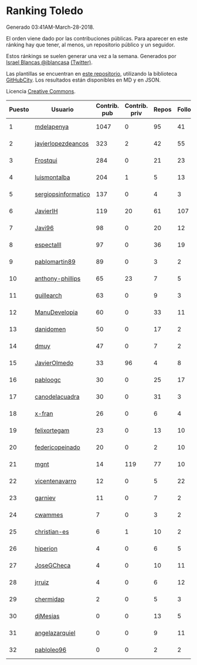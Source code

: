 # Ranking Toledo

Generado 03:41AM-March-28-2018.

El orden viene dado por las contribuciones públicas. Para aparecer en este ránking hay que tener, al menos, un repositorio público y un seguidor.

Estos ránkings se suelen generar una vez a la semana. Generados por [Israel Blancas @iblancasa](https://github.com/iblancasa/) [(Twitter)](https://twitter.com/iblancasa).

Las plantillas se encuentran en [este repositorio](https://github.com/iblancasa/GH-Spanish-Ranking), utilizando la biblioteca [GitHubCity](https://github.com/iblancasa/GitHubCity). Los resultados están disponibles en MD y en JSON.

Licencia [Creative Commons](https://creativecommons.org/licenses/by/4.0/).

| Puesto   |  Usuario  | Contrib. pub | Contrib. priv |Repos| Followers | Desde |  Avatar  |
|----------|-----------|--------------|---------------|-----|-----------|-------|----------|
|1|[mdelapenya](https://github.com/mdelapenya)|1047|0|95|41|2011-08-01|![mdelapenya](https://avatars3.githubusercontent.com/u/951580)|
|2|[javierlopezdeancos](https://github.com/javierlopezdeancos)|323|2|42|55|2011-11-17|![javierlopezdeancos](https://avatars2.githubusercontent.com/u/1202463)|
|3|[Frostqui](https://github.com/Frostqui)|284|0|21|23|2014-12-06|![Frostqui](https://avatars2.githubusercontent.com/u/10099165)|
|4|[luismontalba](https://github.com/luismontalba)|204|1|5|13|2013-11-13|![luismontalba](https://avatars3.githubusercontent.com/u/5930419)|
|5|[sergiopsinformatico](https://github.com/sergiopsinformatico)|137|0|4|3|2016-10-10|![sergiopsinformatico](https://avatars1.githubusercontent.com/u/22752242)|
|6|[JavierIH](https://github.com/JavierIH)|119|20|61|107|2013-08-03|![JavierIH](https://avatars2.githubusercontent.com/u/5154251)|
|7|[Javi96](https://github.com/Javi96)|98|0|20|12|2016-05-01|![Javi96](https://avatars2.githubusercontent.com/u/18982140)|
|8|[espectalll](https://github.com/espectalll)|97|0|36|19|2012-09-30|![espectalll](https://avatars1.githubusercontent.com/u/2456419)|
|9|[pablomartin89](https://github.com/pablomartin89)|89|0|3|2|2015-12-30|![pablomartin89](https://avatars1.githubusercontent.com/u/16488733)|
|10|[anthony-phillips](https://github.com/anthony-phillips)|65|23|7|5|2015-09-04|![anthony-phillips](https://avatars2.githubusercontent.com/u/14120390)|
|11|[guillearch](https://github.com/guillearch)|63|0|9|3|2017-03-28|![guillearch](https://avatars2.githubusercontent.com/u/26745787)|
|12|[ManuDevelopia](https://github.com/ManuDevelopia)|60|0|33|11|2008-12-28|![ManuDevelopia](https://avatars3.githubusercontent.com/u/43015)|
|13|[danidomen](https://github.com/danidomen)|50|0|17|2|2013-11-21|![danidomen](https://avatars2.githubusercontent.com/u/5998908)|
|14|[dmuy](https://github.com/dmuy)|47|0|7|2|2014-09-19|![dmuy](https://avatars0.githubusercontent.com/u/8830886)|
|15|[JavierOlmedo](https://github.com/JavierOlmedo)|33|96|4|8|2015-11-18|![JavierOlmedo](https://avatars1.githubusercontent.com/u/15904748)|
|16|[pabloogc](https://github.com/pabloogc)|30|0|25|17|2011-10-16|![pabloogc](https://avatars1.githubusercontent.com/u/1131305)|
|17|[canodelacuadra](https://github.com/canodelacuadra)|30|0|31|3|2013-07-14|![canodelacuadra](https://avatars2.githubusercontent.com/u/5006582)|
|18|[x-fran](https://github.com/x-fran)|26|0|6|4|2013-01-04|![x-fran](https://avatars2.githubusercontent.com/u/3188361)|
|19|[felixortegam](https://github.com/felixortegam)|23|0|13|10|2013-06-14|![felixortegam](https://avatars1.githubusercontent.com/u/4701534)|
|20|[federicopeinado](https://github.com/federicopeinado)|20|0|2|10|2013-11-13|![federicopeinado](https://avatars0.githubusercontent.com/u/5931002)|
|21|[mgnt](https://github.com/mgnt)|14|119|77|10|2013-03-13|![mgnt](https://avatars2.githubusercontent.com/u/3850065)|
|22|[vicentenavarro](https://github.com/vicentenavarro)|12|0|5|22|2017-02-13|![vicentenavarro](https://avatars2.githubusercontent.com/u/25737591)|
|23|[garniev](https://github.com/garniev)|11|0|7|2|2014-12-09|![garniev](https://avatars1.githubusercontent.com/u/10130200)|
|24|[cwammes](https://github.com/cwammes)|7|0|3|2|2014-03-18|![cwammes](https://avatars0.githubusercontent.com/u/6991783)|
|25|[christian-es](https://github.com/christian-es)|6|1|10|2|2014-07-12|![christian-es](https://avatars2.githubusercontent.com/u/8144580)|
|26|[hiperion](https://github.com/hiperion)|4|0|6|5|2010-08-10|![hiperion](https://avatars1.githubusercontent.com/u/360124)|
|27|[JoseGCheca](https://github.com/JoseGCheca)|4|0|10|11|2014-02-05|![JoseGCheca](https://avatars1.githubusercontent.com/u/6599858)|
|28|[jrruiz](https://github.com/jrruiz)|4|0|6|12|2013-12-02|![jrruiz](https://avatars3.githubusercontent.com/u/6089334)|
|29|[chermidap](https://github.com/chermidap)|2|0|5|3|2015-11-26|![chermidap](https://avatars0.githubusercontent.com/u/16034887)|
|30|[djMesias](https://github.com/djMesias)|0|0|13|5|2011-09-17|![djMesias](https://avatars1.githubusercontent.com/u/1057831)|
|31|[angelazarquiel](https://github.com/angelazarquiel)|0|0|9|11|2013-10-07|![angelazarquiel](https://avatars0.githubusercontent.com/u/5631864)|
|32|[pabloleo96](https://github.com/pabloleo96)|0|0|2|2|2016-03-07|![pabloleo96](https://avatars0.githubusercontent.com/u/17706718)|

